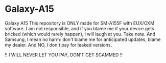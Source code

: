 # Galaxy-A15
Galaxy A15
This repository is ONLY made for SM-A155F with EUX/OXM software.
I am not responsible, and if you blame me if your device gets bricked (which would rarely happen), i will laugh at you. Take note.
And Samsung, I mean no harm: don't blame me for anticipated updates, blame my dealer.
And NO, I don't pay for leaked versions.

!! I WILL NEVER LET YOU PAY, DON'T GET SCAMMED !!
